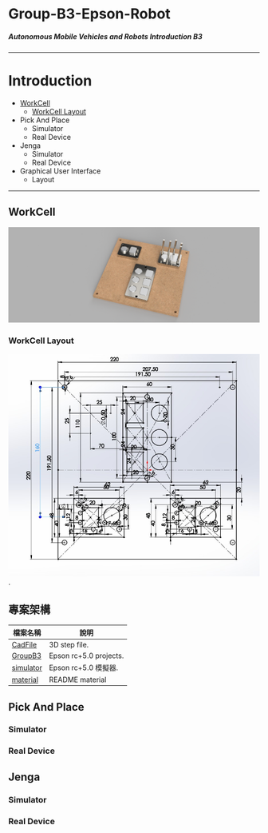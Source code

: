# Group-B3-Epson-Robot
##### Autonomous Mobile Vehicles and Robots Introduction B3


-----
# Introduction
+ [WorkCell](#workcell)
  * [WorkCell Layout](#workcelllayout)
+ Pick And Place
  * Simulator 
  * Real Device
+ Jenga
  * Simulator
  * Real Device
+ Graphical User Interface
  * Layout

-------

## WorkCell
![](https://github.com/yuan-0816/Group-B3-Epson-Robot/blob/main/material/workcell%20v9.png)
### WorkCell Layout
![](https://github.com/yuan-0816/Group-B3-Epson-Robot/blob/main/material/workcell_layout.png). 

## 專案架構
| **檔案名稱**     | **說明** |
|--------------|-------------------------|
| [CadFile](https://github.com/yuan-0816/Group-B3-Epson-Robot/tree/main/CadFile)      |3D step file.            |
| [GroupB3](https://github.com/yuan-0816/Group-B3-Epson-Robot/tree/main/GroupB3)      |Epson rc+5.0 projects.   |
| [simulator](https://github.com/yuan-0816/Group-B3-Epson-Robot/tree/main/simulator)  |Epson rc+5.0 模擬器.      |
| [material](https://github.com/yuan-0816/Group-B3-Epson-Robot/tree/main/material)    |README material          |
  
## Pick And Place
### Simulator
### Real Device

## Jenga
### Simulator
### Real Device



